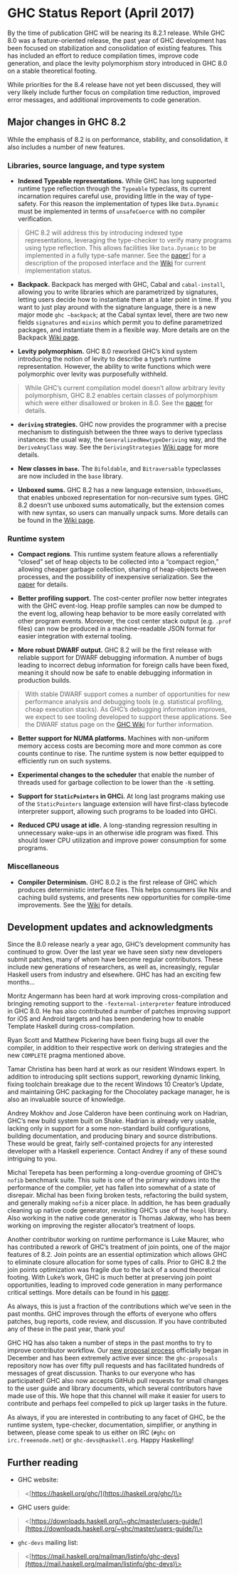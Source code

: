 # GHC Status Report (April 2017)


By the time of publication GHC will be nearing its 8.2.1
release. While GHC 8.0 was a feature-oriented release, the past year of
GHC development has been focused on stabilization and consolidation of
existing features. This has included an effort to reduce compilation
times, improve code generation, and place the levity polymorphism story
introduced in GHC 8.0 on a stable theoretical footing.


While priorities for the 8.4 release have not yet been discussed, they
will very likely include further focus on compilation time reduction,
improved error messages, and additional improvements to code generation.

## Major changes in GHC 8.2


While the emphasis of 8.2 is on performance, stability, and
consolidation, it also includes a number of new features.


### Libraries, source language, and type system


-   **Indexed Typeable representations.** While GHC has long supported runtime type reflection through the `Typeable` typeclass, its current incarnation requires careful use, providing little in the way of type-safety. For this reason the implementation of types like `Data.Dynamic` must be implemented in terms of `unsafeCoerce` with no compiler verification.

>
>
> GHC 8.2 will address this by introducing indexed type representations, leveraging the type-checker to verify many programs using type reflection. This allows facilities like `Data.Dynamic` to be implemented in a fully type-safe manner. See the [paper](https://research.microsoft.com/en-us/um/people/simonpj/papers/haskell-dynamic/)\] for a description of the proposed interface and the [ Wiki](https://ghc.haskell.org/trac/ghc/wiki/Typeable/BenGamari) for current implementation status.
>
>

-   **Backpack.** Backpack has merged with GHC, Cabal and `cabal-install`, allowing you to write libraries which are parametrized by signatures, letting users decide how to instantiate them at a later point in time. If you want to just play around with the signature language, there is a new major mode `ghc –backpack`; at the Cabal syntax level, there are two new fields `signatures` and `mixins` which permit you to define parametrized packages, and instantiate them in a flexible way. More details are on the Backpack [Wiki page](backpack).

-   **Levity polymorphism.** GHC 8.0 reworked GHC’s kind system introducing the notion of levity to describe a type’s runtime representation. However, the ability to write functions which were polymorphic over levity was purposefully withheld.

>
>
> While GHC’s current compilation model doesn’t allow arbitrary levity polymorphism, GHC 8.2 enables certain classes of polymorphism which were either disallowed or broken in 8.0. See the [paper](https://www.microsoft.com/en-us/research/publication/levity-polymorphism/) for details.
>
>

-   **`deriving` strategies.** GHC now provides the programmer with a precise mechanism to distinguish between the three ways to derive typeclass instances: the usual way, the `GeneralizedNewtypeDeriving` way, and the `DeriveAnyClass` way. See the `DerivingStrategies` [Wiki page](https://ghc.haskell.org/trac/ghc/wiki/Commentary/Compiler/DerivingStrategies) for more details.

-   **New classes in `base`.** The `Bifoldable`, and `Bitraversable` typeclasses are now included in the `base` library.

-   **Unboxed sums.** GHC 8.2 has a new language extension, `UnboxedSums`, that enables unboxed representation for non-recursive sum types. GHC 8.2 doesn’t use unboxed sums automatically, but the extension comes with new syntax, so users can manually unpack sums. More details can be found in the [Wiki page](https://ghc.haskell.org/trac/ghc/wiki/UnpackedSumTypes).

### Runtime system


-   **Compact regions**. This runtime system feature allows a referentially “closed” set of heap objects to be collected into a “compact region,” allowing cheaper garbage collection, sharing of heap-objects between processes, and the possibility of inexpensive serialization. See the [paper](http://ezyang.com/papers/ezyang15-cnf.pdf) for details.

-   **Better profiling support.** The cost-center profiler now better integrates with the GHC event-log. Heap profile samples can now be dumped to the event log, allowing heap behavior to be more easily correlated with other program events. Moreover, the cost center stack output (e.g. `.prof` files) can now be produced in a machine-readable JSON format for easier integration with external tooling.

-   **More robust DWARF output.** GHC 8.2 will be the first release with reliable support for DWARF debugging information. A number of bugs leading to incorrect debug information for foreign calls have been fixed, meaning it should now be safe to enable debugging information in production builds.

>
>
> With stable DWARF support comes a number of opportunities for new performance analysis and debugging tools (e.g. statistical profiling, cheap execution stacks). As GHC’s debugging information improves, we expect to see tooling developed to support these applications. See the DWARF status page on the [GHC Wiki](https://ghc.haskell.org/trac/ghc/wiki/DWARF/Status) for further information.
>
>

-   **Better support for NUMA platforms.** Machines with non-uniform memory access costs are becoming more and more common as core counts continue to rise. The runtime system is now better equipped to efficiently run on such systems.

-   **Experimental changes to the scheduler** that enable the number of threads used for garbage collection to be lower than the `-N` setting.

-   **Support for `StaticPointers` in GHCi.** At long last programs making use of the `StaticPointers` language extension will have first-class bytecode interpreter support, allowing such programs to be loaded into GHCi.

-   **Reduced CPU usage at idle.** A long-standing regression resulting in unnecessary wake-ups in an otherwise idle program was fixed. This should lower CPU utilization and improve power consumption for some programs.

### Miscellaneous


-   **Compiler Determinism.** GHC 8.0.2 is the first release of GHC which produces deterministic interface files. This helps consumers like Nix and caching build systems, and presents new opportunities for compile-time improvements. See the [Wiki](https://ghc.haskell.org/trac/ghc/wiki/DeterministicBuilds) for details.

## Development updates and acknowledgments


Since the 8.0 release nearly a year ago, GHC’s development community has
continued to grow. Over the last year we have seen sixty new developers
submit patches, many of whom have become regular contributors. These
include new generations of researchers, as well as, increasingly,
regular Haskell users from industry and elsewhere. GHC has had an
exciting few months...


Moritz Angermann has been hard at work improving cross-compilation and
bringing remoting support to the `-fexternal-interpreter` feature
introduced in GHC 8.0. He has also contributed a number of patches
improving support for iOS and Android targets and has been pondering how
to enable Template Haskell during cross-compilation.


Ryan Scott and Matthew Pickering have been fixing bugs all over the
compiler, in addition to their respective work on deriving strategies
and the new `COMPLETE` pragma mentioned above.


Tamar Christina has been hard at work as our resident Windows expert. In
addition to introducing split sections support, reworking dynamic
linking, fixing toolchain breakage due to the recent Windows 10
Creator’s Update, and maintaining GHC packaging for the Chocolatey
package manager, he is also an invaluable source of knowledge.


Andrey Mokhov and Jose Calderon have been continuing work on Hadrian,
GHC’s new build system built on Shake. Hadrian is already very usable,
lacking only in support for a some non-standard build configurations,
building documentation, and producing binary and source distributions.
These would be great, fairly self-contained projects for any interested
developer with a Haskell experience. Contact Andrey if any of these
sound intriguing to you.


Michal Terepeta has been performing a long-overdue grooming of GHC’s
`nofib` benchmark suite. This suite is one of the primary windows into
the performance of the compiler, yet has fallen into somewhat of a state
of disrepair. Michal has been fixing broken tests, refactoring the build
system, and generally making `nofib` a nicer place. In addition, he has
been gradually cleaning up native code generator, revisiting GHC’s use
of the `hoopl` library. Also working in the native code generator is
Thomas Jakway, who has been working on improving the register
allocator’s treatment of loops.


Another contributor working on runtime performance is Luke Maurer, who
has contributed a rework of GHC’s treatment of join points, one of the
major features of 8.2. Join points are an essential optimization which
allows GHC to eliminate closure allocation for some types of calls.
Prior to GHC 8.2 the join points optimization was fragile due to the
lack of a sound theoretical footing. With Luke’s work, GHC is much
better at preserving join point opportunities, leading to improved code
generation in many performance critical settings. More details can be
found in his [paper](https://www.microsoft.com/en-us/research/publication/compiling-without-continuations).


As always, this is just a fraction of the contributions which we’ve seen
in the past months. GHC improves through the efforts of everyone who
offers patches, bug reports, code review, and discussion. If you have
contributed any of these in the past year, thank you!


GHC HQ has also taken a number of steps in the past months to try to
improve contributor workflow. Our [new proposal process](https://github.com/ghc-proposals/ghc-proposals) officially
began in December and has been extremely active ever since: the
`ghc-proposals` repository now has over fifty pull requests and has
facilitated hundreds of messages of great discussion. Thanks to our
everyone who has participated! GHC also now accepts GitHub pull requests
for small changes to the user guide and library documents, which several
contributors have made use of this. We hope that this channel will make
it easier for users to contribute and perhaps feel compelled to pick up
larger tasks in the future.


As always, if you are interested in contributing to any facet of GHC, be
the runtime system, type-checker, documentation, simplifier, or anything
in between, please come speak to us either on IRC (`#ghc` on
`irc.freeenode.net`) or `ghc-devs@haskell.org`. Happy Haskelling!

## Further reading

-   GHC website:

>
>
> \<[https://haskell.org/ghc/](https://haskell.org/ghc/)\>
>
>

-   GHC users guide:

>
>
> \<[https://downloads.haskell.org/\~ghc/master/users-guide/](https://downloads.haskell.org/~ghc/master/users-guide/)\>
>
>

-   `ghc-devs` mailing list:

>
>
> \<[https://mail.haskell.org/mailman/listinfo/ghc-devs](https://mail.haskell.org/mailman/listinfo/ghc-devs)\>
>
>

